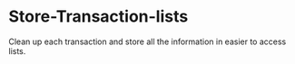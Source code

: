 # Store-Transaction-lists
Clean up each transaction and store all the information in easier to access lists.
